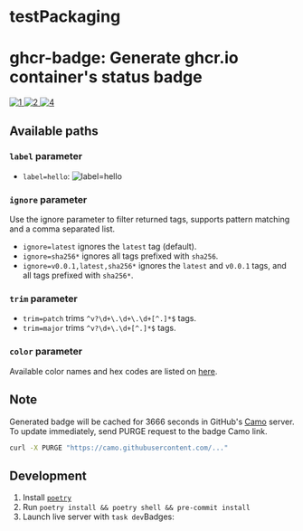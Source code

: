 # testPackaging
# ghcr-badge: Generate ghcr.io container's status badge

[![1] ![2] ![4]](https://github.com/kit-data-manager/forTestOnly/pkgs/container/testpackaging)



## Available paths

### `label` parameter

- `label=hello`: ![label=hello](https://ghcr-badge.egpl.dev/kit-data-manager/fortestonly/tags?trim=major&label=hello)

### `ignore` parameter

Use the ignore parameter to filter returned tags, supports pattern matching and a comma separated list.

- `ignore=latest` ignores the `latest` tag (default).
- `ignore=sha256*` ignores all tags prefixed with `sha256`.
- `ignore=v0.0.1,latest,sha256*` ignores the `latest` and `v0.0.1` tags, and all tags prefixed with `sha256*`.

### `trim` parameter

- `trim=patch` trims `^v?\d+\.\d+\.\d+[^.]*$` tags.
- `trim=major` trims `^v?\d+\.\d+[^.]*$` tags.

### `color` parameter

Available color names and hex codes are listed on [here](https://github.com/jongracecox/anybadge#colors).

## Note

Generated badge will be cached for 3666 seconds in GitHub's [Camo](https://github.com/atmos/camo) server.
To update immediately, send PURGE request to the badge Camo link.

```bash
curl -X PURGE "https://camo.githubusercontent.com/..."
```

[1]: <https://ghcr-badge.egpl.dev/kit-data-manager/fortestonly/tags?trim=major&color=steelblue&label=docker versions&ignore=main,latest>
[2]: <https://ghcr-badge.egpl.dev/kit-data-manager/fortestonly/latest_tag?trim=major&label=current version&color=steelblue>
[3]: <https://ghcr-badge.egpl.dev/ptr727/plexcleaner/develop_tag>
[4]: <https://ghcr-badge.egpl.dev/kit-data-manager/fortestonly/size?color=steelblue&label=docker size>

## Development

1. Install [`poetry`](https://python-poetry.org/docs/#installation)
1. Run `poetry install && poetry shell && pre-commit install`
1. Launch live server with `task dev`Badges:

